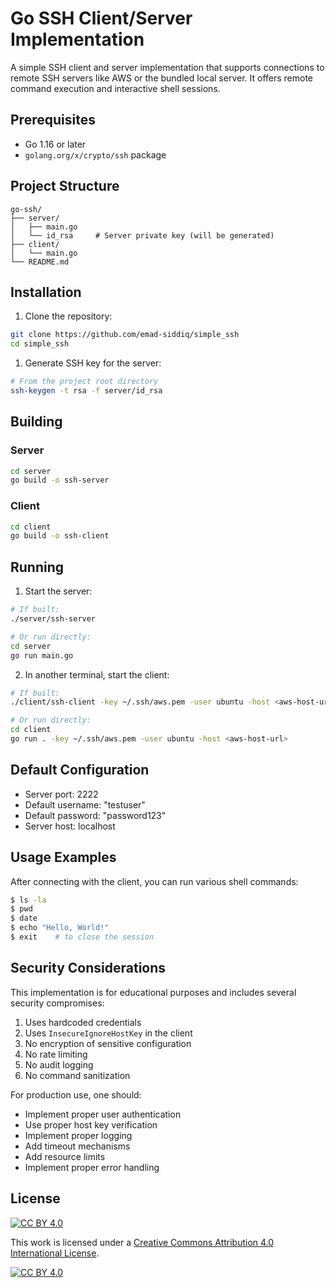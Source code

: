 # Go SSH Client/Server Implementation

A simple SSH client and server implementation that supports connections to remote SSH servers like AWS or the bundled local server. It offers remote command execution and interactive shell sessions.

## Prerequisites

- Go 1.16 or later
- `golang.org/x/crypto/ssh` package

## Project Structure

```
go-ssh/
├── server/
│   ├── main.go
│   └── id_rsa     # Server private key (will be generated)
├── client/
│   └── main.go
└── README.md
```

## Installation

1. Clone the repository:
```bash
git clone https://github.com/emad-siddiq/simple_ssh
cd simple_ssh
```


1. Generate SSH key for the server:
```bash
# From the project root directory
ssh-keygen -t rsa -f server/id_rsa
```

## Building

### Server
```bash
cd server
go build -o ssh-server
```

### Client
```bash
cd client
go build -o ssh-client
```

## Running

1. Start the server:
```bash
# If built:
./server/ssh-server

# Or run directly:
cd server
go run main.go
```

2. In another terminal, start the client:
```bash
# If built:
./client/ssh-client -key ~/.ssh/aws.pem -user ubuntu -host <aws-host-url>

# Or run directly:
cd client
go run . -key ~/.ssh/aws.pem -user ubuntu -host <aws-host-url>
```

## Default Configuration

- Server port: 2222
- Default username: "testuser"
- Default password: "password123"
- Server host: localhost

## Usage Examples

After connecting with the client, you can run various shell commands:

```bash
$ ls -la
$ pwd
$ date
$ echo "Hello, World!"
$ exit    # to close the session
```


## Security Considerations

This implementation is for educational purposes and includes several security compromises:

1. Uses hardcoded credentials
2. Uses `InsecureIgnoreHostKey` in the client
3. No encryption of sensitive configuration
4. No rate limiting
5. No audit logging
6. No command sanitization

For production use, one should:

- Implement proper user authentication
- Use proper host key verification
- Implement proper logging
- Add timeout mechanisms
- Add resource limits
- Implement proper error handling



## License

[![CC BY 4.0][cc-by-shield]][cc-by]

This work is licensed under a
[Creative Commons Attribution 4.0 International License][cc-by].

[![CC BY 4.0][cc-by-image]][cc-by]

[cc-by]: http://creativecommons.org/licenses/by/4.0/
[cc-by-image]: https://i.creativecommons.org/l/by/4.0/88x31.png
[cc-by-shield]: https://img.shields.io/badge/License-CC%20BY%204.0-lightgrey.svg
